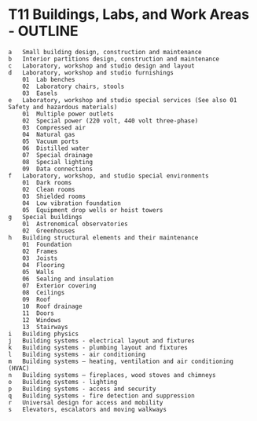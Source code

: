 # T11 Buildings, Labs, and Work Areas - OUTLINE
    a	Small building design, construction and maintenance
    b	Interior partitions design, construction and maintenance
    c	Laboratory, workshop and studio design and layout
    d	Laboratory, workshop and studio furnishings
        01	Lab benches
        02	Laboratory chairs, stools
        03	Easels
    e	Laboratory, workshop and studio special services (See also 01 Safety and hazardous materials)
        01	Multiple power outlets
        02	Special power (220 volt, 440 volt three-phase)
        03	Compressed air
        04	Natural gas
        05	Vacuum ports
        06	Distilled water
        07	Special drainage
        08	Special lighting
        09	Data connections
    f	Laboratory, workshop, and studio special environments
        01	Dark rooms
        02	Clean rooms
        03	Shielded rooms
        04	Low vibration foundation
        05	Equipment drop wells or hoist towers
    g	Special buildings
        01	Astronomical observatories
        02	Greenhouses
    h	Building structural elements and their maintenance
        01	Foundation
        02	Frames
        03	Joists
        04	Flooring
        05	Walls
        06	Sealing and insulation
        07	Exterior covering
        08	Ceilings
        09	Roof
        10	Roof drainage
        11	Doors
        12	Windows
        13	Stairways
    i	Building physics
    j	Building systems - electrical layout and fixtures
    k	Building systems - plumbing layout and fixtures
    l	Building systems - air conditioning
    m	Building systems – heating, ventilation and air conditioning (HVAC)
    n	Building systems – fireplaces, wood stoves and chimneys
    o	Building systems - lighting
    p	Building systems - access and security
    q	Building systems - fire detection and suppression
    r	Universal design for access and mobility
    s	Elevators, escalators and moving walkways
